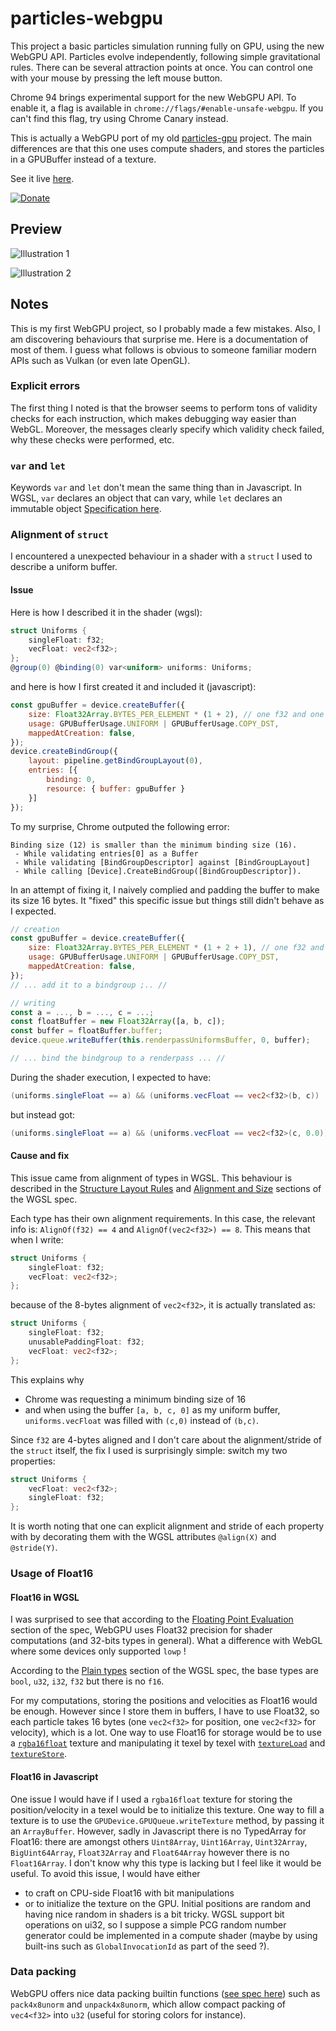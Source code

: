 # particles-webgpu

This project a basic particles simulation running fully on GPU, using the new WebGPU API. Particles evolve independently, following simple gravitational rules. There can be several attraction points at once. You can control one with your mouse by pressing the left mouse button.


Chrome 94 brings experimental support for the new WebGPU API. To enable it, a flag is available in `chrome://flags/#enable-unsafe-webgpu`. If you can't find this flag, try using Chrome Canary instead.

This is actually a WebGPU port of my old [particles-gpu](https://github.com/piellardj/particles-gpu) project. The main differences are that this one uses compute shaders, and stores the particles in a GPUBuffer instead of a texture.

See it live [here](https://piellardj.github.io/particles-webgpu/?page%3Acanvas%3Afullscreen=true&page%3Acanvas%3Asidepane=true&page%3Arange%3Aparticles-count-range-id=3).

[![Donate](https://raw.githubusercontent.com/piellardj/piellardj.github.io/master/images/readme/donate-paypal.svg)](https://www.paypal.com/donate/?hosted_button_id=AF7H7GEJTL95E)

## Preview
![Illustration 1](src/readme/01.png)

![Illustration 2](src/readme/02.png)

## Notes
This is my first WebGPU project, so I probably made a few mistakes. Also, I am discovering behaviours that surprise me. Here is a documentation of most of them. I guess what follows is obvious to someone familiar modern APIs such as Vulkan (or even late OpenGL).

### Explicit errors
The first thing I noted is that the browser seems to perform tons of validity checks for each instruction, which makes debugging way easier than WebGL. Moreover, the messages clearly specify which validity check failed, why these checks were performed, etc.

### `var` and `let`
Keywords `var` and `let` don't mean the same thing than in Javascript. In WGSL, `var` declares an object that can vary, while `let` declares an immutable object
[Specification here](https://www.w3.org/TR/WGSL/#var-and-let).

### Alignment of `struct`
I encountered a unexpected behaviour in a shader with a `struct` I used to describe a uniform buffer.

#### Issue
Here is how I described it in the shader (wgsl):
```glsl
struct Uniforms {
    singleFloat: f32;
    vecFloat: vec2<f32>;
};
@group(0) @binding(0) var<uniform> uniforms: Uniforms;
```
and here is how I first created it and included it (javascript):
```javascript
const gpuBuffer = device.createBuffer({
    size: Float32Array.BYTES_PER_ELEMENT * (1 + 2), // one f32 and one vec2<f32>
    usage: GPUBufferUsage.UNIFORM | GPUBufferUsage.COPY_DST,
    mappedAtCreation: false,
});
device.createBindGroup({
    layout: pipeline.getBindGroupLayout(0),
    entries: [{
        binding: 0,
        resource: { buffer: gpuBuffer }
    }]
});
```
To my surprise, Chrome outputed the following error:
```
Binding size (12) is smaller than the minimum binding size (16).
 - While validating entries[0] as a Buffer
 - While validating [BindGroupDescriptor] against [BindGroupLayout]
 - While calling [Device].CreateBindGroup([BindGroupDescriptor]).
```

In an attempt of fixing it, I naively complied and padding the buffer to make its size 16 bytes. It "fixed" this specific issue but things still didn't behave as I expected.
```javascript
// creation
const gpuBuffer = device.createBuffer({
    size: Float32Array.BYTES_PER_ELEMENT * (1 + 2 + 1), // one f32 and one vec2<f32> and one padding float
    usage: GPUBufferUsage.UNIFORM | GPUBufferUsage.COPY_DST,
    mappedAtCreation: false,
});
// ... add it to a bindgroup ;.. //

// writing
const a = ..., b = ..., c = ...;
const floatBuffer = new Float32Array([a, b, c]);
const buffer = floatBuffer.buffer;
device.queue.writeBuffer(this.renderpassUniformsBuffer, 0, buffer);

// ... bind the bindgroup to a renderpass ... //
```
During the shader execution, I expected to have:
```glsl
(uniforms.singleFloat == a) && (uniforms.vecFloat == vec2<f32>(b, c))
```
but instead got:
```glsl
(uniforms.singleFloat == a) && (uniforms.vecFloat == vec2<f32>(c, 0.0))
```

#### Cause and fix
This issue came from alignment of types in WGSL. This behaviour is described in the [Structure Layout Rules](https://www.w3.org/TR/WGSL/#structure-layout-rules) and [Alignment and Size](https://www.w3.org/TR/WGSL/#alignof) sections of the WGSL spec.

Each type has their own alignment requirements. In this case, the relevant info is: `AlignOf(f32) == 4` and `AlignOf(vec2<f32>) == 8`. This means that when I write:
```glsl
struct Uniforms {
    singleFloat: f32;
    vecFloat: vec2<f32>;
};
```
because of the 8-bytes alignment of `vec2<f32>`, it is actually translated as:
```glsl
struct Uniforms {
    singleFloat: f32;
    unusablePaddingFloat: f32;
    vecFloat: vec2<f32>;
};
```
This explains why
- Chrome was requesting a minimum binding size of 16
- and when using the buffer `[a, b, c, 0]` as my uniform buffer, `uniforms.vecFloat` was filled with `(c,0)` instead of `(b,c)`.

Since `f32` are 4-bytes aligned and I don't care about the alignment/stride of the `struct` itself, the fix I used is surprisingly simple: switch my two properties:
```glsl
struct Uniforms {
    vecFloat: vec2<f32>;
    singleFloat: f32;
};
```
It is worth noting that one can explicit alignment and stride of each property with by decorating them with the WGSL attributes `@align(X)` and `@stride(Y)`.

### Usage of Float16
#### Float16 in WGSL
I was surprised to see that according to the [Floating Point Evaluation](https://www.w3.org/TR/WGSL/#floating-point-evaluation) section of the spec, WebGPU uses Float32 precision for shader computations (and 32-bits types in general). What a difference with WebGL where some devices only supported `lowp` !

According to the [Plain types](https://www.w3.org/TR/WGSL/#plain-types-section) section of the WGSL spec, the base types are `bool`, `u32`, `i32`, `f32` but there is no `f16`.

For my computations, storing the positions and velocities as Float16 would be enough. However since I store them in buffers, I have to use Float32, so each particle takes 16 bytes (one `vec2<f32>` for position, one `vec2<f32>` for velocity), which is a lot.
One way to use Float16 for storage would be to use a [`rgba16float`](https://www.w3.org/TR/webgpu/#plain-color-formats) texture and manipulating it texel by texel with [`textureLoad`](https://www.w3.org/TR/WGSL/#textureload) and [`textureStore`](https://www.w3.org/TR/WGSL/#texturestore).

#### Float16 in Javascript
One issue I would have if I used a `rgba16float` texture for storing the position/velocity in a texel would be to initialize this texture. One way to fill a texture is to use the `GPUDevice.GPUQueue.writeTexture` method, by passing it an `ArrayBuffer`. However, sadly in Javascript there is no TypedArray for Float16: there are amongst others `Uint8Array`, `Uint16Array`, `Uint32Array`, `BigUint64Array`, `Float32Array` and `Float64Array` however there is no `Float16Array`. I don't know why this type is lacking but I feel like it would be useful. To avoid this issue, I would have either
- to craft on CPU-side Float16 with bit manipulations
- or to initialize the texture on the GPU. Initial positions are random and having nice random in shaders is a bit tricky. WGSL support bit operations on ui32, so I suppose a simple PCG random number generator could be implemented in a compute shader (maybe by using built-ins such as `GlobalInvocationId` as part of the seed ?).

### Data packing
WebGPU offers nice data packing builtin functions ([see spec here](https://www.w3.org/TR/WGSL/#pack-builtin-functions)) such as `pack4x8unorm` and `unpack4x8unorm`, which allow compact packing of `vec4<f32>` into `u32` (useful for storing colors for instance).
